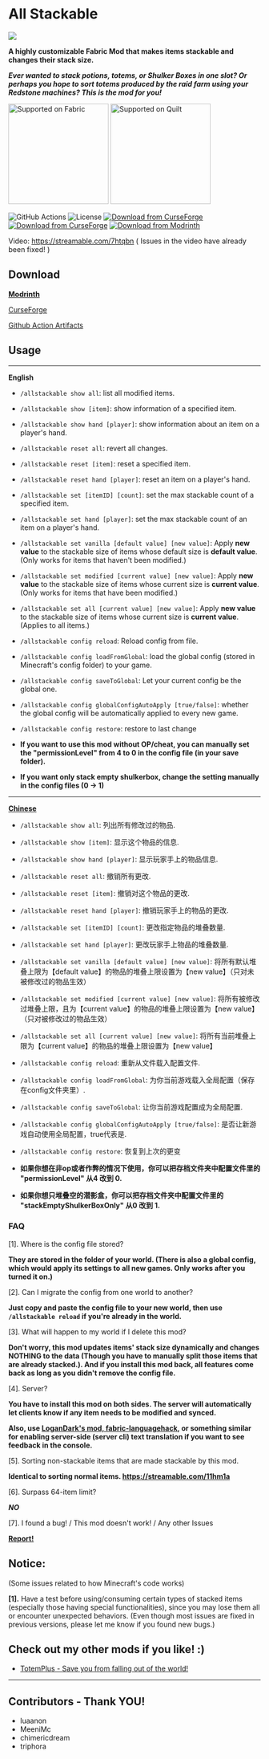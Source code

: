 # All Stackable

![](https://i.imgur.com/31Q4pb2.png "")

**A highly customizable Fabric Mod that makes items stackable and changes their stack size.**

***Ever wanted to stack potions, totems, or Shulker Boxes in one slot? Or perhaps you hope to sort totems produced by the raid farm using your Redstone machines? This is the mod for you!***

<!--- markdown syntax
[![Supported on Fabric](https://cdn.discordapp.com/attachments/705864145169416313/969720133998239794/fabric_supported.png)](https://fabricmc.net/)
[![Supported on Quilt](https://cdn.discordapp.com/attachments/705864145169416313/969716884482183208/quilt_supported.png)](https://quiltmc.org/)
-->

<a href="https://fabricmc.net/"><img
    src="https://cdn.discordapp.com/attachments/705864145169416313/969720133998239794/fabric_supported.png"
    alt="Supported on Fabric"
    width="200"></a>
<a href="https://quiltmc.org/"><img
    src="https://cdn.discordapp.com/attachments/705864145169416313/969716884482183208/quilt_supported.png"
    alt="Supported on Quilt"
    width="200"></a>


![GitHub Actions](https://img.shields.io/github/actions/workflow/status/KrisCris/AllStackable/gradle.yml)
![License](https://img.shields.io/github/license/KrisCris/AllStackable)
[![Download from CurseForge](http://cf.way2muchnoise.eu/versions/404312.svg)](https://www.curseforge.com/minecraft/mc-mods/all-stackable/files)
[![Download from CurseForge](https://cf.way2muchnoise.eu/full_404312_downloads.svg)](https://www.curseforge.com/minecraft/mc-mods/all-stackable/files)
[![Download from Modrinth](https://img.shields.io/modrinth/dt/mwMd6V4r?logo=modrinth&label=&style=flat&color=242629&labelColor=00AF5C&logoColor=black)](https://modrinth.com/mod/mwMd6V4r)

Video: https://streamable.com/7htqbn ( Issues in the video have already been fixed! )

## Download

**[Modrinth](https://modrinth.com/mod/all-stackable)**

[CurseForge](https://www.curseforge.com/minecraft/mc-mods/all-stackable)

[Github Action Artifacts](https://github.com/KrisCris/AllStackable/actions)


## Usage

---

**English**

- `/allstackable show all`: list all modified items.
- `/allstackable show [item]`: show information of a specified item.
- `/allstackable show hand [player]`: show information about an item on a player's hand.
- `/allstackable reset all`: revert all changes.
- `/allstackable reset [item]`: reset a specified item.
- `/allstackable reset hand [player]`: reset an item on a player's hand.
- `/allstackable set [itemID] [count]`: set the max stackable count of a specified item.
- `/allstackable set hand [player]`: set the max stackable count of an item on a player's hand.
- `/allstackable set vanilla [default value] [new value]`: Apply **new value** to the stackable size of items whose default size is **default value**. (Only works for items that haven't been modified.)
- `/allstackable set modified [current value] [new value]`: Apply **new value** to the stackable size of items whose current size is **current value**. (Only works for items that have been modified.)
- `/allstackable set all [current value] [new value]`: Apply **new value** to the stackable size of items whose current size is **current value**. (Applies to all items.)
- `/allstackable config reload`: Reload config from file.
- `/allstackable config loadFromGlobal`: load the global config (stored in Minecraft's config folder) to your game.
- `/allstackable config saveToGlobal`: Let your current config be the global one.
- `/allstackable config globalConfigAutoApply [true/false]`: whether the global config will be automatically applied to every new game.
- `/allstackable config restore`: restore to last change

- **If you want to use this mod without OP/cheat, you can manually set the "permissionLevel" from 4 to 0 in the config file (in your save folder).**
- **If you want only stack empty shulkerbox, change the setting manually in the config files (0 -> 1)**

---

[**Chinese**](https://www.mcbbs.net/forum.php?mod=viewthread&tid=1112866)

- `/allstackable show all`: 列出所有修改过的物品.
- `/allstackable show [item]`: 显示这个物品的信息.
- `/allstackable show hand [player]`: 显示玩家手上的物品信息.
- `/allstackable reset all`: 撤销所有更改.
- `/allstackable reset [item]`: 撤销对这个物品的更改.
- `/allstackable reset hand [player]`: 撤销玩家手上的物品的更改.
- `/allstackable set [itemID] [count]`: 更改指定物品的堆叠数量.
- `/allstackable set hand [player]`: 更改玩家手上物品的堆叠数量.
- `/allstackable set vanilla [default value] [new value]`: 将所有默认堆叠上限为【default value】的物品的堆叠上限设置为【new value】（只对未被修改过的物品生效）
- `/allstackable set modified [current value] [new value]`: 将所有被修改过堆叠上限，且为【current value】的物品的堆叠上限设置为【new value】（只对被修改过的物品生效）
- `/allstackable set all [current value] [new value]`: 将所有当前堆叠上限为【current value】的物品的堆叠上限设置为【new value】
- `/allstackable config reload`: 重新从文件载入配置文件.
- `/allstackable config loadFromGlobal`: 为你当前游戏载入全局配置（保存在config文件夹里）.
- `/allstackable config saveToGlobal`: 让你当前游戏配置成为全局配置.
- `/allstackable config globalConfigAutoApply [true/false]`: 是否让新游戏自动使用全局配置，true代表是.
- `/allstackable config restore`: 恢复到上次的更变

- **如果你想在非op或者作弊的情况下使用，你可以把存档文件夹中配置文件里的 "permissionLevel" 从4 改到 0.**
- **如果你想只堆叠空的潜影盒，你可以把存档文件夹中配置文件里的 "stackEmptyShulkerBoxOnly" 从0 改到 1.**

### FAQ

[1]. Where is the config file stored?

**They are stored in the folder of your world. (There is also a global config, which would apply its settings to all new games. Only works after you turned it on.)**

[2]. Can I migrate the config from one world to another?

**Just copy and paste the config file to your new world, then use `/allstackable reload` if you're already in the world.**

[3]. What will happen to my world if I delete this mod?

**Don't worry, this mod updates items' stack size dynamically and changes NOTHING to the data (Though you have to manually split those items that are already stacked.). And if you install this mod back, all features come back as long as you didn't remove the config file.**

[4]. Server?

**You have to install this mod on both sides. The server will automatically let clients know if any item needs to be modified and synced.**

**Also, use [LoganDark's mod, fabric-languagehack](https://github.com/LoganDark/fabric-languagehack/releases), or something similar for enabling server-side (server cli) text translation if you want to see feedback in the console.**

[5]. Sorting non-stackable items that are made stackable by this mod.

**Identical to sorting normal items. https://streamable.com/11hm1a**

[6]. Surpass 64-item limit?

***NO***

[7]. I found a bug! / This mod doesn't work! / Any other Issues

**[Report!](https://github.com/KrisCris/AllStackable/issues/)**

## Notice:

(Some issues related to how Minecraft's code works)

**[1].** Have a test before using/consuming certain types of stacked items (especially those having special functionalities), since you may lose them all or encounter unexpected behaviors. (Even though most issues are fixed in previous versions, please let me know if you found new bugs.)

## Check out my other mods if you like! :)

 - [TotemPlus - Save you from falling out of the world!](https://www.curseforge.com/minecraft/mc-mods/totem-plus)

---


## Contributors - Thank YOU!

- luaanon
- MeeniMc
- chimericdream
- triphora
